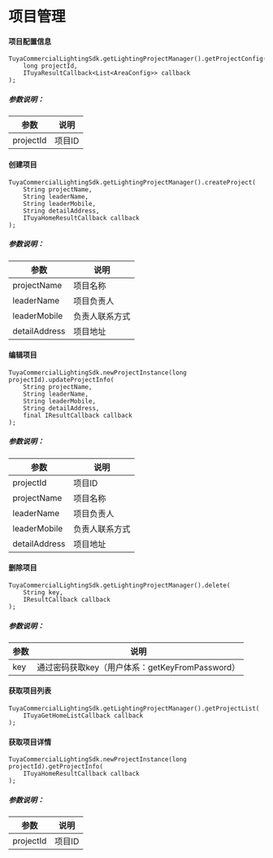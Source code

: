 # 项目管理

#### 项目配置信息

```
TuyaCommercialLightingSdk.getLightingProjectManager().getProjectConfig(
    long projectId,
    ITuyaResultCallback<List<AreaConfig>> callback
);
```

##### 参数说明：

| 参数  | 说明   |
| ----- | ------ |
| projectId | 项目ID |

#### 创建项目

```
TuyaCommercialLightingSdk.getLightingProjectManager().createProject(
	String projectName,
  	String leaderName,
 	String leaderMobile,
 	String detailAddress,
  	ITuyaHomeResultCallback callback
);
```
##### 参数说明：

| 参数  | 说明   |
| ----- | ------ |
| projectName | 项目名称 |
| leaderName | 项目负责人 |
| leaderMobile | 负责人联系方式 |
| detailAddress | 项目地址 |

#### 编辑项目

```
TuyaCommercialLightingSdk.newProjectInstance(long projectId).updateProjectInfo(
	String projectName,
	String leaderName,
	String leaderMobile,
	String detailAddress,
	final IResultCallback callback
);
```
##### 参数说明：

| 参数  | 说明   |
| ----- | ------ |
| projectId | 项目ID |
| projectName | 项目名称 |
| leaderName | 项目负责人 |
| leaderMobile | 负责人联系方式 |
| detailAddress | 项目地址 |

#### 删除项目

```
TuyaCommercialLightingSdk.getLightingProjectManager().delete(
	String key,
	IResultCallback callback
);
```

##### 参数说明：

| 参数  | 说明   |
| ----- | ------ |
| key | 通过密码获取key（用户体系：getKeyFromPassword） |


#### 获取项目列表

```
TuyaCommercialLightingSdk.getLightingProjectManager().getProjectList(
	ITuyaGetHomeListCallback callback
);
```

#### 获取项目详情

```
TuyaCommercialLightingSdk.newProjectInstance(long projectId).getProjectInfo(
	ITuyaHomeResultCallback callback
);
```

##### 参数说明：

| 参数  | 说明   |
| ----- | ------ |
| projectId | 项目ID |